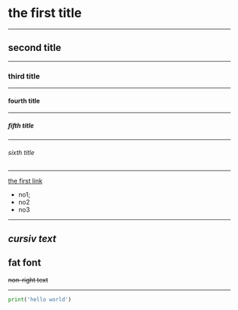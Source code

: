 # the first title 
---


## second title 
---


### third title 
---


#### fourth title 
---


##### fifth title 
---


###### sixth title 
---


[the first link](https://b24.barneo.ru 'click to get to bitrix24')


- no1;
- no2
- no3


---
*cursiv text* 
---


**fat font** 
---


~~non-right text~~ 


---
```python 
print('hello world')
```
